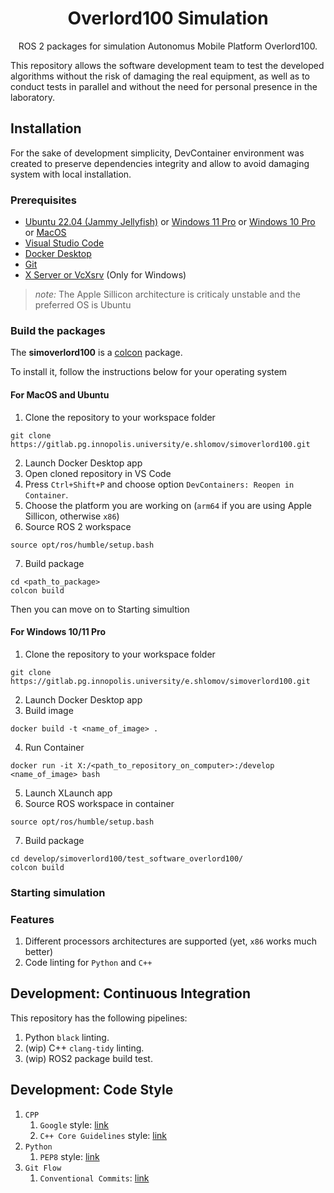 <h1 align="center">
   Overlord100 Simulation
</h1>

<p align="center">
  ROS 2 packages for simulation Autonomus Mobile Platform Overlord100.<br>
</p>


This repository allows the software development team to test the developed algorithms without the risk of damaging the real equipment, as well as to conduct tests in parallel and without the need for personal presence in the laboratory.

## Installation
For the sake of development simplicity, DevContainer environment was created to preserve dependencies integrity and allow to avoid damaging system with local installation.

### Prerequisites

 - [Ubuntu 22.04 (Jammy Jellyfish)](https://releases.ubuntu.com/jammy/) or [Windows 11 Pro](https://www.microsoft.com/en-gb/software-download/windows11) or [Windows 10 Pro](https://www.microsoft.com/en-gb/software-download/windows10ISO) or [MacOS ](https://support.apple.com/en-us/102662)
 - [Visual Studio Code](https://code.visualstudio.com/)
 - [Docker Desktop](https://www.docker.com/products/docker-desktop/)
 - [Git](https://git-scm.com/downloads)
 - [X Server or VcXsrv](https://sourceforge.net/projects/vcxsrv/) (Only for Windows)

> *note:* The Apple Sillicon architecture is criticaly unstable and the preferred OS is Ubuntu


### Build the packages

The **simoverlord100** is a [colcon](http://design.ros2.org/articles/build_tool.html) package. 

To install it, follow the instructions below for your operating system

#### For MacOS and Ubuntu

1. Clone the repository to your workspace folder
```
git clone https://gitlab.pg.innopolis.university/e.shlomov/simoverlord100.git
```
2. Launch Docker Desktop app
3. Open cloned repository in VS Code
4. Press `Ctrl+Shift+P` and choose option `DevContainers: Reopen in Container`.
5. Choose the platform you are working on (`arm64` if you are using Apple Sillicon, otherwise `x86`)
6. Source ROS 2 workspace
```
source opt/ros/humble/setup.bash
```
7. Build package
```
cd <path_to_package>
colcon build
```

Then you can move on to Starting simultion


#### For Windows 10/11 Pro

1. Clone the repository to your workspace folder
```
git clone https://gitlab.pg.innopolis.university/e.shlomov/simoverlord100.git
```
2. Launch Docker Desktop app
3. Build image
```
docker build -t <name_of_image> .
```
4. Run Container
```
docker run -it X:/<path_to_repository_on_computer>:/develop <name_of_image> bash
```
5. Launch XLaunch app
6. Source ROS workspace in container
```
source opt/ros/humble/setup.bash
```
7. Build package
```
cd develop/simoverlord100/test_software_overlord100/
colcon build
```

### Starting simulation

### Features
1. Different processors architectures are supported (yet, `x86` works much better)
2. Code linting for `Python` and `C++`


## Development: Continuous Integration
This repository has the following pipelines:
1. Python `black` linting.
2. (wip) C++ `clang-tidy` linting.
3. (wip) ROS2 package build test.

## Development: Code Style
1. `CPP`
   1. `Google` style: [link](https://google.github.io/styleguide/cppguide.html)
   2. `C++ Core Guidelines` style: [link](https://isocpp.github.io/CppCoreGuidelines/CppCoreGuidelines)
2. `Python`
   1. `PEP8` style: [link](https://peps.python.org/pep-0008/)
3. `Git Flow`
   1. `Conventional Commits`: [link](https://www.conventionalcommits.org/en/v1.0.0/)




